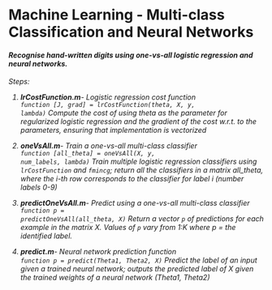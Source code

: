 # Machine Learning - Multi-class Classification and Neural Networks

#### <em>Recognise hand-written digits using one-vs-all logistic regression and neural networks.<br>

Steps:
1) <em><strong>lrCostFunction.m</em></strong>- Logistic regression cost function<br>
<code>function [J, grad] = lrCostFunction(theta, X, y, lambda)</code>
<em>Compute the cost of using theta as the parameter for regularized logistic regression and the gradient of the cost w.r.t. to the parameters, ensuring that implementation is vectorized</em><br>

2) <em><strong>oneVsAll.m</em></strong>- Train a one-vs-all multi-class classifier<br>
<code>function [all_theta] = oneVsAll(X, y, num_labels, lambda)</code>
<em>Train multiple logistic regression classifiers using <code>lrCostFunction</code> and <code>fmincg</code>; return all the classifiers in a matrix all_theta, where the i-th row corresponds to the classifier for label i (number labels 0-9)</em><br>

3) <em><strong>predictOneVsAll.m</em></strong>- Predict using a one-vs-all multi-class classifier<br>
<code>function p = predictOneVsAll(all_theta, X)</code>
<em> Return a vector <code>p</code> of predictions for each example in the matrix X. Values of <code>p</code> vary from 1:K where p = the identified label.</em><br>
  
4) <em><strong>predict.m</em></strong>- Neural network prediction function<br>
<code>function p = predict(Theta1, Theta2, X)</code>
<em>Predict the label of an input given a trained neural network; outputs the predicted label of X given the trained weights of a neural network (Theta1, Theta2)</em>
